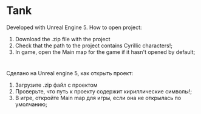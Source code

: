 # Tank

Developed with Unreal Engine 5. 
How to open project:

1. Download the .zip file with the project
2. Check that the path to the project contains Cyrillic characters!;
3. In game, open the Main map for the game if it hasn't opened by default;
#
Сделано на Unreal engine 5, как открыть проект:

1. Загрузите .zip файл с проектом
2. Проверьте, что путь к проекту содержит кириллические символы!;
3. В игре, откройте Main map для игры, если она не открылась по умолчанию;
